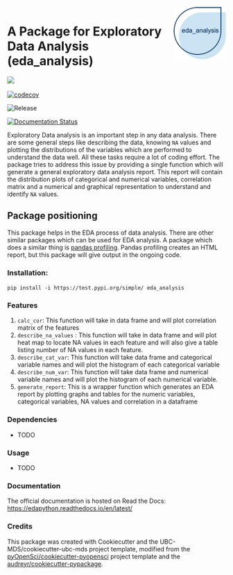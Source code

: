 <img src="img/logo.png" width="120" align = "right">

# A Package for Exploratory Data Analysis (eda_analysis)

![](https://github.com/sweber15/eda_analysis/workflows/build/badge.svg) 

[![codecov](https://codecov.io/gh/sweber15/eda_analysis/branch/master/graph/badge.svg)](https://codecov.io/gh/sweber15/eda_analysis)
 
 ![Release](https://github.com/sweber15/eda_analysis/workflows/Release/badge.svg)

[![Documentation Status](https://edapython.readthedocs.io/en/latest/?badge=latest)](https://edapython.readthedocs.io/en/latest/?badge=latest)

Exploratory Data analysis is an important step in any data analysis. There are some general steps like describing the data, knowing `NA` values and plotting the distributions of the variables  which are performed to understand the data well. All these tasks require a lot of coding effort. The package tries to address this issue by providing a single function which will generate a general exploratory data analysis report. This report will contain the distribution plots of categorical and numerical variables, correlation matrix and a numerical and graphical representation to understand and identify `NA` values.

## Package positioning

This package helps in the EDA process of data analysis. There are other similar packages which can be used for EDA analysis. A package which does a similar thing is [pandas profiling](https://github.com/pandas-profiling/pandas-profiling). Pandas profiling creates an HTML report, but this package will give output in the ongoing code.

### Installation:

```
pip install -i https://test.pypi.org/simple/ eda_analysis
```

### Features

1. `calc_cor`: This function will take in data frame and will plot correlation matrix of the features
2. `describe_na_values` : This function will take in data frame and will plot heat map to locate NA values in each feature and will also give a table listing number of NA values in each feature.
3. `describe_cat_var`: This function will take data frame and categorical variable names and will plot the histogram of each categorical variable
4. `describe_num_var`: This function will take data frame and numerical variable names and will plot the histogram of each numerical variable.
5. `generate_report`: This is a wrapper function which generates an EDA report by plotting graphs and tables for the numeric variables, categorical variables, NA values and correlation in a dataframe

### Dependencies

- TODO

### Usage

- TODO

### Documentation
The official documentation is hosted on Read the Docs: <https://edapython.readthedocs.io/en/latest/>

### Credits
This package was created with Cookiecutter and the UBC-MDS/cookiecutter-ubc-mds project template, modified from the [pyOpenSci/cookiecutter-pyopensci](https://github.com/pyOpenSci/cookiecutter-pyopensci) project template and the [audreyr/cookiecutter-pypackage](https://github.com/audreyr/cookiecutter-pypackage).

